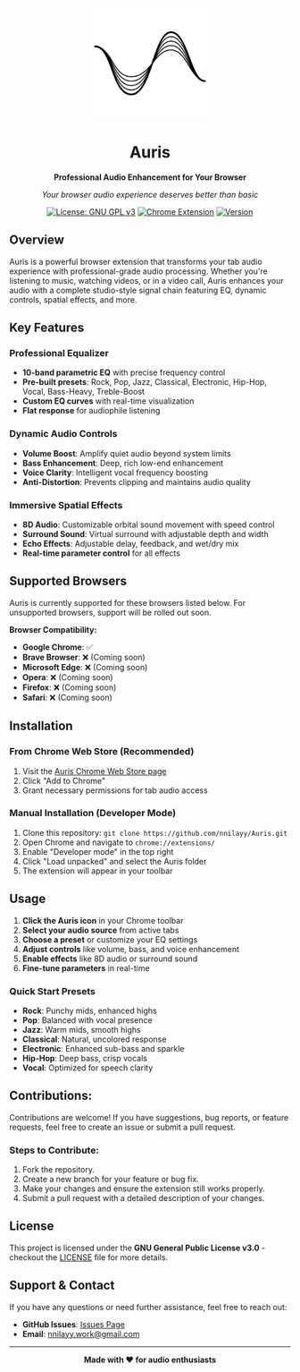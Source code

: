 <div align="center">

<img src="src/icons/auris-icon-light-svg-512.png" alt="Auris Logo" width="200" height="200">

# Auris

**Professional Audio Enhancement for Your Browser**

*Your browser audio experience deserves better than basic*

[![License: GNU GPL v3](https://img.shields.io/badge/License-GNU%20GPL%20v3-blue.svg)](https://www.gnu.org/licenses/gpl-3.0)
[![Chrome Extension](https://img.shields.io/badge/Chrome-Extension-red.svg)](https://chrome.google.com/webstore)
[![Version](https://img.shields.io/badge/Version-1.0-green.svg)](https://github.com/nnilayy/Auris)

</div>

## Overview

Auris is a powerful browser extension that transforms your tab audio experience with professional-grade audio processing. Whether you're listening to music, watching videos, or in a video call, Auris enhances your audio with a complete studio-style signal chain featuring EQ, dynamic controls, spatial effects, and more.

## Key Features

### **Professional Equalizer**
- **10-band parametric EQ** with precise frequency control
- **Pre-built presets**: Rock, Pop, Jazz, Classical, Electronic, Hip-Hop, Vocal, Bass-Heavy, Treble-Boost
- **Custom EQ curves** with real-time visualization
- **Flat response** for audiophile listening

### **Dynamic Audio Controls**
- **Volume Boost**: Amplify quiet audio beyond system limits
- **Bass Enhancement**: Deep, rich low-end enhancement
- **Voice Clarity**: Intelligent vocal frequency boosting
- **Anti-Distortion**: Prevents clipping and maintains audio quality

### **Immersive Spatial Effects**
- **8D Audio**: Customizable orbital sound movement with speed control
- **Surround Sound**: Virtual surround with adjustable depth and width
- **Echo Effects**: Adjustable delay, feedback, and wet/dry mix
- **Real-time parameter control** for all effects

## Supported Browsers

Auris is currently supported for these browsers listed below. For unsupported browsers, support will be rolled out soon.

**Browser Compatibility:**
- **Google Chrome**: ✅
- **Brave Browser**: ❌ (Coming soon)
- **Microsoft Edge**: ❌ (Coming soon)
- **Opera**: ❌ (Coming soon)
- **Firefox**: ❌ (Coming soon)
- **Safari**: ❌ (Coming soon)

## Installation

### From Chrome Web Store (Recommended)
1. Visit the [Auris Chrome Web Store page](https://chromewebstore.google.com/detail/auris-audio-equalizer/placeholder-id)
2. Click "Add to Chrome"
3. Grant necessary permissions for tab audio access

### Manual Installation (Developer Mode)
1. Clone this repository: `git clone https://github.com/nnilayy/Auris.git`
2. Open Chrome and navigate to `chrome://extensions/`
3. Enable "Developer mode" in the top right
4. Click "Load unpacked" and select the Auris folder
5. The extension will appear in your toolbar

## Usage

1. **Click the Auris icon** in your Chrome toolbar
2. **Select your audio source** from active tabs
3. **Choose a preset** or customize your EQ settings
4. **Adjust controls** like volume, bass, and voice enhancement
5. **Enable effects** like 8D audio or surround sound
6. **Fine-tune parameters** in real-time

### Quick Start Presets

- **Rock**: Punchy mids, enhanced highs
- **Pop**: Balanced with vocal presence  
- **Jazz**: Warm mids, smooth highs
- **Classical**: Natural, uncolored response
- **Electronic**: Enhanced sub-bass and sparkle
- **Hip-Hop**: Deep bass, crisp vocals
- **Vocal**: Optimized for speech clarity

## Contributions:
Contributions are welcome! If you have suggestions, bug reports, or feature requests, feel free to create an issue or submit a pull request.

### Steps to Contribute:
1. Fork the repository.
2. Create a new branch for your feature or bug fix.
3. Make your changes and ensure the extension still works properly.
4. Submit a pull request with a detailed description of your changes.

## License

This project is licensed under the **GNU General Public License v3.0** - checkout the [LICENSE](LICENSE) file for more details.

## Support & Contact

If you have any questions or need further assistance, feel free to reach out:

- **GitHub Issues**: [Issues Page](https://github.com/nnilayy/Auris/issues/new)
- **Email**: nnilayy.work@gmail.com

---

<div align="center">

**Made with ❤️ for audio enthusiasts**

</div>